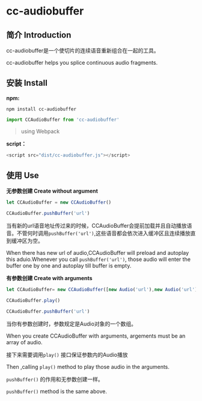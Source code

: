 # cc-audiobuffer



## 简介 Introduction

cc-audiobuffer是一个使切片的连续语音重新组合在一起的工具。

cc-audiobuffer helps you splice continuous audio fragments.



## 安装 Install

**npm:**

```shell
npm install cc-audiobuffer
```

```javascript
import CCAudioBuffer from 'cc-audiobuffer'
```

> using Webpack



**script：**

```javascript
<script src="dist/cc-audiobuffer.js"></script>
```



## 使用 Use

**无参数创建 Create without argument**

```javascript
let CCAudioBuffer = new CCAudioBuffer()

CCAudioBuffer.pushBuffer('url')
```

当有新的url语音地址传过来的时候，CCAudioBuffer会提前加载并且自动播放语音。不管何时调用`pushBuffer('url')`,这些语音都会依次进入缓冲区且连续播放直到缓冲区为空。

When there has new url of audio,CCAudioBuffer will preload and autoplay this aduio.Whenever you call `pushBuffer('url')`, those audio will enter the buffer one by one and autoplay till buffer is empty. 



**有参数创建 Create with arguments**

```javascript
let CCAudioBuffer= new CCAudioBuffer([new Audio('url'),new Audio('url'),new Audio('url')])

CCAudioBuffer.play()

CCAudioBuffer.pushBuffer('url')
```

当你有参数创建时，参数规定是Audio对象的一个数组。

When you create CCAudioBuffer with arguments, argements must be an array of audio.

接下来需要调用`play()` 接口保证参数内的Audio播放

Then ,calling `play()` method  to play those audio in the arguments.



`pushBuffer()` 的作用和无参数创建一样。

`pushBuffer()` method is the same above.



